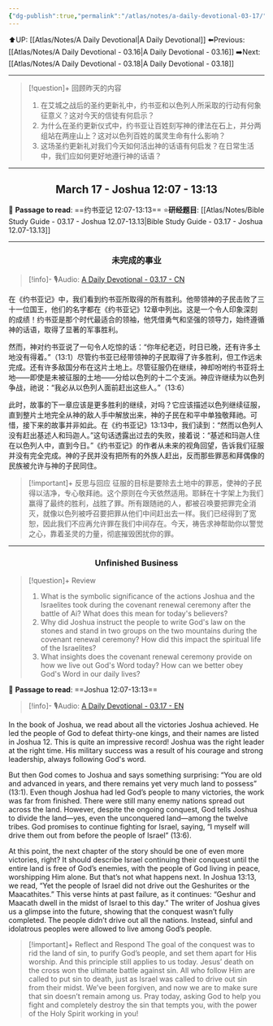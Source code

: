 ```yaml
---
{"dg-publish":true,"permalink":"/atlas/notes/a-daily-devotional-03-17/"}
---
```


 ⬆️UP: [[Atlas/Notes/A Daily Devotional\|A Daily Devotional]]
⬅️Previous: [[Atlas/Notes/A Daily Devotional - 03.16\|A Daily Devotional - 03.16]]
➡️Next: [[Atlas/Notes/A Daily Devotional - 03.18\|A Daily Devotional - 03.18]]

---

> [!question]+ 回顾昨天的内容
> 1. ⁠在艾城之战后的圣约更新礼中，约书亚和以色列人所采取的行动有何象征意义？这对今天的信徒有何启示？
> 2. ⁠为什么在圣约更新仪式中，约书亚让百姓刻写神的律法在石上，并分两组站在两座山上？这对以色列百姓的属灵生命有什么影响？
> 3. 这场圣约更新礼对我们今天如何活出神的话语有何启发？在日常生活中，我们应如何更好地遵行神的话语？


---
## <center>March 17 -  Joshua 12:07 - 13:13</center>

📖 **Passage to read**: ==约书亚记 12:07-13:13==
⭐**研经题目**: [[Atlas/Notes/Bible Study Guide - 03.17 - Joshua 12.07-13.13\|Bible Study Guide - 03.17 - Joshua 12.07-13.13]]

---
### <center>未完成的事业</center>

> [!info]- 🎙️Audio: [A Daily Devotional - 03.17 - CN]()

在《约书亚记》中，我们看到约书亚所取得的所有胜利。他带领神的子民击败了三十一位国王，他们的名字都在《约书亚记》12章中列出。这是一个令人印象深刻的成绩！约书亚是那个时代最适合的领袖，他凭借勇气和坚强的领导力，始终遵循神的话语，取得了显著的军事胜利。

然而，神对约书亚说了一句令人吃惊的话：“你年纪老迈，时日已晚，还有许多土地没有得着。”（13:1）尽管约书亚已经带领神的子民取得了许多胜利，但工作远未完成。还有许多敌国分布在这片土地上。尽管征服仍在继续，神却吩咐约书亚将土地——即使是未被征服的土地——分给以色列的十二个支派。神应许继续为以色列争战，祂说：“我必从以色列人面前赶出这些人。”（13:6）

此时，故事的下一章应该是更多胜利的继续，对吗？它应该描述以色列继续征服，直到整片土地完全从神的敌人手中解放出来，神的子民在和平中单独敬拜祂。可惜，接下来的故事并非如此。在《约书亚记》13:13中，我们读到：“然而以色列人没有赶出基述人和玛迦人。”这句话透露出过去的失败，接着说：“基述和玛迦人住在以色列人中，直到今日。”《约书亚记》的作者从未来的视角回望，告诉我们征服并没有完全完成。神的子民并没有把所有的外族人赶出，反而那些罪恶和拜偶像的民族被允许与神的子民同住。

> [!important]+ 反思与回应
征服的目标是要除去土地中的罪恶，使神的子民得以洁净，专心敬拜祂。这个原则在今天依然适用。耶稣在十字架上为我们赢得了最终的胜利，战胜了罪。所有跟随祂的人，都被召唤要把罪完全消灭，就像以色列被呼召要把罪从他们中间赶出去一样。我们已经得到了宽恕，因此我们不应再允许罪在我们中间存在。今天，祷告求神帮助你以警觉之心，靠着圣灵的力量，彻底摧毁困扰你的罪。



---
### <center>Unfinished Business</center>

> [!question]+ Review
> 1. ⁠What is the symbolic significance of the actions Joshua and the Israelites took during the covenant renewal ceremony after the battle of Ai? What does this mean for today's believers?
> 2. ⁠Why did Joshua instruct the people to write God's law on the stones and stand in two groups on the two mountains during the covenant renewal ceremony? How did this impact the spiritual life of the Israelites?
> 3. What insights does the covenant renewal ceremony provide on how we live out God's Word today? How can we better obey God's Word in our daily lives?

📖 **Passage to read**: ==Joshua 12:07-13:13==

> [!info]- 🎙️Audio: [A Daily Devotional - 03.17 - EN]()  

In the book of Joshua, we read about all the victories Joshua achieved. He led the people of God to defeat thirty-one kings, and their names are listed in Joshua 12. This is quite an impressive record! Joshua was the right leader at the right time. His military success was a result of his courage and strong leadership, always following God's word.

But then God comes to Joshua and says something surprising: “You are old and advanced in years, and there remains yet very much land to possess” (13:1). Even though Joshua had led God’s people to many victories, the work was far from finished. There were still many enemy nations spread out across the land. However, despite the ongoing conquest, God tells Joshua to divide the land—yes, even the unconquered land—among the twelve tribes. God promises to continue fighting for Israel, saying, “I myself will drive them out from before the people of Israel” (13:6).

 At this point, the next chapter of the story should be one of even more victories, right? It should describe Israel continuing their conquest until the entire land is free of God’s enemies, with the people of God living in peace, worshipping Him alone. But that’s not what happens next. In Joshua 13:13, we read, “Yet the people of Israel did not drive out the Geshurites or the Maacathites.” This verse hints at past failure, as it continues: “Geshur and Maacath dwell in the midst of Israel to this day.” The writer of Joshua gives us a glimpse into the future, showing that the conquest wasn’t fully completed. The people didn’t drive out all the nations. Instead, sinful and idolatrous peoples were allowed to live among God’s people.

> [!important]+ Reflect and Respond
The goal of the conquest was to rid the land of sin, to purify God’s people, and set them apart for His worship. And this principle still applies to us today. Jesus’ death on the cross won the ultimate battle against sin. All who follow Him are called to put sin to death, just as Israel was called to drive out sin from their midst. We’ve been forgiven, and now we are to make sure that sin doesn’t remain among us. Pray today, asking God to help you fight and completely destroy the sin that tempts you, with the power of the Holy Spirit working in you!


































